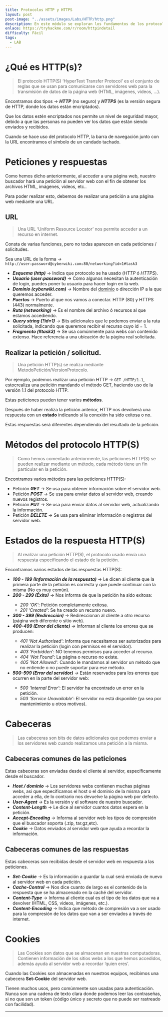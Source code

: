 ```yaml
---
title: Protocolos HTTP y HTTPS
layout: post
post-image: "../assets/images/Labs/HTTP/http.png"
description: En este módulo se exploran los fundamentos de los protocolos HTTP y HTTPS, incluyendo su funcionamiento y diferencias. Se explica cómo las peticiones y respuestas entre navegadores y servidores se estructuran y procesan. Los participantes aprenden sobre la composición de una URL, desglosando sus componentes clave como el esquema, dominio, puerto, ruta, query string y fragmento.
enlace: https://tryhackme.com/r/room/httpindetail
difficulty: Fácil
tags: 
  - LAB
---
```


# ¿Qué es HTTP(s)?

> El protocolo HTTP(S) ‘HyperText Transfer Protocol’ es el conjunto de reglas que se usan para comunicarse con servidores web para la transmisión de datos de la página web (HTML, imágenes, vídeos, …).

Encontramos dos tipos → ***HTTP*** (no seguro) y ***HTTPS*** (es la versión segura de HTTP, donde los datos están encriptados).

Que los datos estén encriptados nos permite un nivel de seguridad mayor, debido a que las personas no pueden ver los datos que están siendo enviados y recibidos.

Cuando se hace uso del protocolo HTTP, la barra de navegación junto con la URL encontramos el símbolo de un candado tachado.

# Peticiones y respuestas

Como hemos dicho anteriormente, al acceder a una página web, nuestro buscador hará una petición al servidor web con el fin de obtener los archivos HTML, imágenes, videos, etc..

Para poder realizar esto, debemos de realizar una petición a una página web mediante una URL.

## URL

> Una URL ‘Uniform Resource Locator’ nos permite acceder a un recurso en internet.

Consta de varias funciones, pero no todas aparecen en cada peticiones / solicitudes.

Sea una URL de la forma → `http://user:password@cyberwiki.com:80/networking?id=1#task3` 

- ***Esquema (http)*** → Indica que protocolo se ha usado (*HTTP* ó *HTTPS*).
- ***Usuario (user:password)*** → Como algunos necesitan la autenticación de login, puedes poner tu usuario para hacer login en la web.
- ***Dominio (cyberwiki.com)*** → Nombre del [dominio](https://joseeelv.github.io//blog/Enumeraci%C3%B3ndeSubdominios) o dirección IP a la que queremos acceder.
- ***Puertos*** → Puerto al que nos vamos a conectar. HTTP (80) y HTTPS (443) normalmente.
- ***Ruta (networking)*** → Es el nombre del archivo ó recursos al que estamos accediendo.
- ***Query string (?id=1)*** → Bits adicionales que le podemos enviar a la ruta solicitada, indicando que queremos recibir el recurso cuyo id = 1.
- ***Fragmento (#task3)*** → Se usa comúnmente para webs con contenido extenso. Hace referencia a una ubicación de la página real solicitada.

## Realizar la petición / solicitud.

> Una petición HTTP(s) se realiza mediante MetodoPetición/VersionProtocolo.

Por ejemplo, podemos realizar una petición HTTP → `GET /HTTP/1.1`, estocrealiza una petición mandando el método GET, haciendo uso de la versión 1.1 del protocolo HTTP.

Estas peticiones pueden tener varios **métodos**.

Después de haber realiza la petición anterior, HTTP nos devolverá una respuesta con un **estado** indicando si la conexión ha sido exitosa o no.

Estas respuestas será diferentes dependiendo del resultado de la petición.

# Métodos del protocolo HTTP(S)

> Como hemos comentado anteriormente, las peticiones HTTP(S) se pueden realizar mediante un método, cada método tiene un fin particular en la petición.

Encontramos varios métodos para las peticiones HTTP(S):

- Petición ***GET*** → Se usa para obtener información sobre el servidor web.
- Petición ***POST*** → Se usa para enviar datos al servidor web, creando nuevos registros.
- Petición ***PUT*** → Se usa para enviar datos al servidor web, actualizando la información.
- Petición ***DELETE***  → Se usa para eliminar información o registros del servidor web.

# Estados de la respuesta HTTP(S)

> Al realizar una petición HTTP(S), el protocolo usado envía una respuesta especificando el estado de la petición.

Encontramos varios estados de las respuestas HTTP(S):

<ul>
  <li><em><strong>100 - 199 (Información de la respuesta)</strong></em> → Le dicen al cliente que la primera parte de la petición es correcta y que puede continuar con la misma (No es muy común).</li>
  <li><em><strong>200 - 299 (Éxito)</strong></em> → Nos informa de que la petición ha sido exitosa: </li>
    <ul>
      <li><em>200 ‘OK’</em>: Petición completamente exitosa.</li>
      <li><em>201 ‘Created’</em>: Se ha creado un recurso nuevo.</li>
    </ul>
  <li><em><strong>300 - 399 (Redirección)</strong></em> → Redireccionan al cliente a otro recurso (página web diferente o sitio web).</li>
  <li><em><strong>400-499 (Error del cliente)</strong></em> → Informan al cliente los errores que se producen:</li>
    <ul>
      <li><em>401 ‘Not Authorised’</em>: Informa que necesitamos ser autorizados para realizar la petición (login con permisos en el servidor).</li>
      <li><em>403 ‘Forbidden’</em>: NO tenemos permisos para acceder al recurso.</li>
      <li><em>404 ‘Not Found’</em>: La página o recurso no existe.</li>
      <li><em>405 ‘Not Allowed’</em>: Cuando le mandamos al servidor un método que no entiende o no puede soportar para ese método.</li>
    </ul>
  <li><em><strong>500-599 (Error del servidor)</strong></em> → Están reservados para los errores que ocurren en la parte del servidor web:</li>
    <ul>
      <li><em>500 ‘Internal Error’</em>: El servidor ha encontrado un error en la petición.</li>
      <li><em>503 ‘Service Unavailable’</em>: El servidor no está disponible (ya sea por mantenimiento u otros motivos).</li>
    </ul>
</ul>

# Cabeceras

> Las cabeceras son bits de datos adicionales que podemos enviar a los servidores web cuando realizamos una petición a la misma.

## Cabeceras comunes de las peticiones

Estas cabeceras son enviadas desde el cliente al servidor, específicamente desde el buscador.

- ***Host / dominio*** → Los servidores webs contienen muchas páginas webs, asi que especificamos el host o el dominio de la misma para acceder a ella, de lo contrario nos devuelve la página web por defecto.
- ***User-Agent*** → Es la versión y el software de nuestro buscador.
- ***Content-Length*** → Le dice al servidor cuantos datos espera en la petición.
- ***Accept-Encoding*** → Informa al servidor web los tipos de compresión que el buscador soporta (.zip, tar.gz,etc).
- ***Cookie*** → Datos enviados al servidor web que ayuda a recordar la información.

## Cabeceras comunes de las respuestas

Estas cabeceras son recibidas desde el servidor web en respuesta a las peticiones.

- ***Set-Cookie** →* Es la información a guardar la cual será enviada de nuevo al servidor web en cada petición.
- ***Cache-Control*** → Nos dice cuanto de largo es el contenido de la respuesta que se ha almacenado en la caché del servidor.
- ***Content-Type*** → Informa al cliente cual es el tipo de los datos que va a devolver (HTML, CSS, videos, imágenes, etc.).
- ***Content-Encoding*** → Indica que método de compresión va a ser usado para la compresión de los datos que van a ser enviados a través de internet.

# Cookies

> Las Cookies son datos que se almacenan en nuestras computadoras. Contienen información de los sitios webs a los que hemos accedidos, además ayuda al servidor web a recordar ‘quien eres’.

Cuando las Cookies son almacenadas en nuestros equipos, recibimos una cabecera **Set-Cookie** del servidor web.

Tienen muchos usos, pero comúnmente son usadas para autenticación. Nunca son una cadena de texto clara donde podemos leer las contraseñas, si no que son un token (código único y secreto que no puede ser rastreado con facilidad).

---